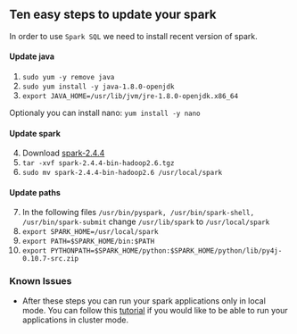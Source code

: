 ## Ten easy steps to update your spark

In order to use `Spark SQL` we need to install recent version of spark.

#### Update java

1. `sudo yum -y remove java`
2. `sudo yum install -y java-1.8.0-openjdk`
3. `export JAVA_HOME=/usr/lib/jvm/jre-1.8.0-openjdk.x86_64`

Optionaly you can install nano: `yum install -y nano`

#### Update spark

4. Download [spark-2.4.4](http://apache-mirror.rbc.ru/pub/apache/spark/spark-2.4.4/spark-2.4.4-bin-hadoop2.6.tgz)
5. `tar -xvf spark-2.4.4-bin-hadoop2.6.tgz`
6. `sudo mv spark-2.4.4-bin-hadoop2.6 /usr/local/spark`

#### Update paths

7. In the following files `/usr/bin/pyspark, /usr/bin/spark-shell, /usr/bin/spark-submit` change `/usr/lib/spark` to `/usr/local/spark` 
8. `export SPARK_HOME=/usr/local/spark`
9. `export PATH=$SPARK_HOME/bin:$PATH`
10. `export PYTHONPATH=$SPARK_HOME/python:$SPARK_HOME/python/lib/py4j-0.10.7-src.zip`


### Known Issues

* After these steps you can run your spark applications only in local mode. You can follow this [tutorial](https://blog.clairvoyantsoft.com/installing-spark2-in-cloudera-cluster-through-docker-c9818ab59671) if you would like to be able to run your applications in cluster mode.